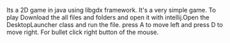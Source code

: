 Its a 2D game in java using libgdx framework.
It's a very simple game.
To play Download the all files and folders and open it with intellij.Open the DesktopLauncher class and run the file.
press A to move left and press D to move right.
For bullet click right button of the mouse.
